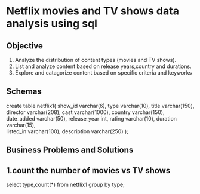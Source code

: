 # Netflix movies and TV shows data analysis using sql
## Objective
1. Analyze the distribution of content types (movies and TV shows).
2. List and analyze content based on release years,country and durations.
3. Explore and catagorize content based on specific criteria and keyworks

## Schemas
create table netflix1(
show_id varchar(6),	
type	varchar(10),
title	varchar(150),
director varchar(208),
cast varchar(1000),	
country	varchar(150),
date_added	varchar(50),
release_year	int,
rating	varchar(10),
duration varchar(15),	
listed_in	varchar(100),
description varchar(250)
);

## Business Problems and Solutions
## 1.count the number of movies vs TV shows
select type,count(*) from netflix1 group by type;
